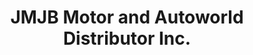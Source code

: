 ---
title: "JMJB Motor and Autoworld Distributor Inc."
url: /imus/jmjb-motor-and-autoworld-distributor-inc/
shop: car parts
---
